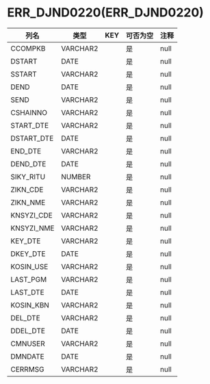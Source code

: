 # ERR_DJND0220(ERR_DJND0220)
| 列名   | 类型   | KEY  | 可否为空 | 注释   |
| ---- | ---- | ---- | ---- | ---- |
|CCOMPKB|VARCHAR2||是|null|
|DSTART|DATE||是|null|
|SSTART|VARCHAR2||是|null|
|DEND|DATE||是|null|
|SEND|VARCHAR2||是|null|
|CSHAINNO|VARCHAR2||是|null|
|START_DTE|VARCHAR2||是|null|
|DSTART_DTE|DATE||是|null|
|END_DTE|VARCHAR2||是|null|
|DEND_DTE|DATE||是|null|
|SIKY_RITU|NUMBER||是|null|
|ZIKN_CDE|VARCHAR2||是|null|
|ZIKN_NME|VARCHAR2||是|null|
|KNSYZI_CDE|VARCHAR2||是|null|
|KNSYZI_NME|VARCHAR2||是|null|
|KEY_DTE|VARCHAR2||是|null|
|DKEY_DTE|DATE||是|null|
|KOSIN_USE|VARCHAR2||是|null|
|LAST_PGM|VARCHAR2||是|null|
|LAST_DTE|DATE||是|null|
|KOSIN_KBN|VARCHAR2||是|null|
|DEL_DTE|VARCHAR2||是|null|
|DDEL_DTE|DATE||是|null|
|CMNUSER|VARCHAR2||是|null|
|DMNDATE|DATE||是|null|
|CERRMSG|VARCHAR2||是|null|
